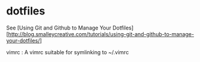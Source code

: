 # dotfiles

See [Using Git and Github to Manage Your Dotfiles][http://blog.smalleycreative.com/tutorials/using-git-and-github-to-manage-your-dotfiles/]

vimrc : A vimrc suitable for symlinking to ~/.vimrc

